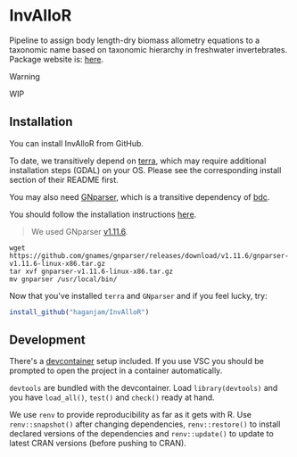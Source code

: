 # InvAlloR

Pipeline to assign body length-dry biomass allometry equations to a taxonomic name based
on taxonomic hierarchy in freshwater invertebrates. Package website is: [here](https://haganjam.github.io/InvAlloR/).

> [!WARNING]
> 
> WIP

## Installation

You can install InvAlloR from GitHub.

To date, we transitively depend on [terra](https://github.com/rspatial/terra),
which may require additional installation steps (GDAL) on your OS. Please see the corresponding
install section of their README first.

You may also need [GNparser](https://github.com/gnames/gnparser), which is a transitive dependency of
[bdc](https://brunobrr.github.io/bdc/).

You should follow the installation instructions [here](https://rdrr.io/github/brunobrr/bdc/f/vignettes/help/installing_gnparser.Rmd).

> We used GNparser [v1.11.6](https://github.com/gnames/gnparser/releases/tag/v1.11.6).

```shell
wget https://github.com/gnames/gnparser/releases/download/v1.11.6/gnparser-v1.11.6-linux-x86.tar.gz
tar xvf gnparser-v1.11.6-linux-x86.tar.gz
mv gnparser /usr/local/bin/
```

Now that you've installed `terra` and `GNparser` and if you feel lucky, try:

```r
install_github("haganjam/InvAlloR")
```

## Development

There's a [devcontainer](https://containers.dev/) setup included. If you use
VSC you should be prompted to open the project in a container automatically.

`devtools` are bundled with the devcontainer. Load `library(devtools)` and you
have `load_all()`, `test()` and `check()` ready at hand.

We use `renv` to provide reproducibility as far as it gets with R.
Use `renv::snapshot()` after changing dependencies, `renv::restore()` to install declared versions
of the dependencies and `renv::update()` to update to latest CRAN versions (before pushing to CRAN).
